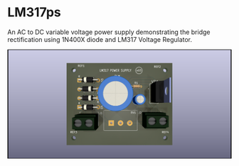 # LM317ps
An AC to DC variable voltage power supply demonstrating the bridge rectification using 1N400X diode and LM317 Voltage Regulator.

![](render\1.png)

